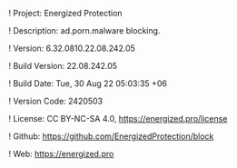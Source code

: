 ! Project: Energized Protection

! Description: ad.porn.malware blocking.

! Version: 6.32.0810.22.08.242.05

! Build Version: 22.08.242.05

! Build Date: Tue, 30 Aug 22 05:03:35 +06

! Version Code: 2420503

! License: CC BY-NC-SA 4.0, https://energized.pro/license

! Github: https://github.com/EnergizedProtection/block

! Web: https://energized.pro
